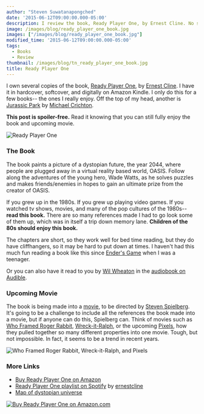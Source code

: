 ```yaml
---
author: "Steven Suwatanapongched"
date: '2015-06-12T09:00:00.000-05:00'
description: I review the book, Ready Player One, by Ernest Cline. No spoilers.
image: /images/blog/ready_player_one_book.jpg
images: ["/images/blog/ready_player_one_book.jpg"]
modified_time: '2015-06-12T09:00:00.000-05:00'
tags:
  - Books
  - Review
thumbnail: /images/blog/tn_ready_player_one_book.jpg
title: Ready Player One
---
```



I own several copies of the book, [Ready Player One](https://readyplayerone.com/), by [Ernest Cline](https://www.ernestcline.com/). I have it in hardcover, softcover, and digitally on Amazon Kindle. I only do this for a few books-- the ones I really enjoy. Off the top of my head, another is [Jurassic Park](https://www.amazon.com/gp/product/0345538986/ref=as_li_tl?ie=UTF8&camp=1789&creative=390957&creativeASIN=0345538986&linkCode=as2&tag=sunpech-20&linkId=YYJXRGBHDHFWHSC5) by [Michael Crichton](https://www.amazon.com/Michael-Crichton/e/B000APZK46/).

<b>This post is spoiler-free.</b> Read it knowing that you can still fully enjoy the book and upcoming movie.

![Ready Player One](/images/blog/ready_player_one_book.jpg)

### The Book

The book paints a picture of a dystopian future, the year 2044, where people are plugged away in a virtual reality based world, OASIS. Follow along the adventures of the young hero, Wade Watts, as he solves puzzles and makes friends/enemies in hopes to gain an ultimate prize from the creator of OASIS.

If you grew up in the 1980s. If you grew up playing video games. If you watched tv shows, movies, and many of the pop cultures of the 1980s-- <b>read this book.</b> There are so many references made I had to go look some of them up, which was in itself a trip down memory lane. <b>Children of the 80s should enjoy this book.</b>

The chapters are short, so they work well for bed time reading, but they do have cliffhangers, so it may be hard to put down at times. I haven't had this much fun reading a book like this since [Ender's Game](https://www.amazon.com/gp/product/0812550706/ref=as_li_tl?ie=UTF8&camp=1789&creative=390957&creativeASIN=0812550706&linkCode=as2&tag=sunpech-20&linkId=TSZYDUGTZ6FQCOD4) when I was a teenager.

Or you can also have it read to you by [Wil Wheaton](https://wilwheaton.net/) in the [audiobook on Audible](https://www.amazon.com/gp/product/B005HG7BWC/ref=as_li_tl?ie=UTF8&camp=1789&creative=390957&creativeASIN=B005HG7BWC&linkCode=as2&tag=sunpech-20&linkId=EERU3SP47TNZT6GT).

### Upcoming Movie

The book is being made into a [movie](https://www.imdb.com/title/tt1677720/), to be directed by [Steven Spielberg](https://www.imdb.com/name/nm0000229/). It's going to be a challenge to include all the references the book made into a movie, but if anyone can do this, Spielberg can. Think of movies such as [Who Framed Roger Rabbit](https://www.imdb.com/title/tt0096438/), [Wreck-it-Ralph](https://www.imdb.com/title/tt1772341/), or the upcoming [Pixels](https://www.imdb.com/title/tt2120120/), how they pulled together so many different properties into one movie. Tough, but not impossible. In fact, it seems to be a trend in recent years.

![Who Framed Roger Rabbit, Wreck-it-Ralph, and Pixels](/images/blog/roger-rabbit_wreck-it-ralph_pixels.jpg)

### More Links

* [Buy Ready Player One on Amazon](https://www.amazon.com/gp/product/0307887448/ref=as_li_tl?ie=UTF8&camp=1789&creative=390957&creativeASIN=0307887448&linkCode=as2&tag=sunpech-20&linkId=Z2OPXV2N6LYKO3OL)
* [Ready Player One playlist on Spotify](https://play.spotify.com/user/ernestcline/playlist/5h6SYfQvJYAnr9S8Al4yOn) by [ernestcline](https://play.spotify.com/user/ernestcline)
* [Map of dystopian universe](https://readyplayerone.com/post/22266057591/check-out-our-map-of-the-dystopian-universe-a)

[![Buy Ready Player One on Amazon.com](/images/blog/ready_player_one_cover.jpg)](https://www.amazon.com/gp/product/0307887448/ref=as_li_tl?ie=UTF8&camp=1789&creative=390957&creativeASIN=0307887448&linkCode=as2&tag=sunpech-20&linkId=Z2OPXV2N6LYKO3OL)